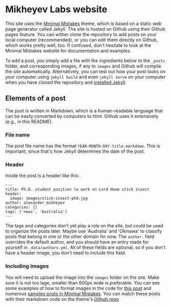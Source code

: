 # Mikheyev Labs website

This site uses the [Minimal Mistakes](http://mmistakes.github.io/minimal-mistakes) theme, which is based on a static web page generator called Jekyll. The site is hosted on Github using their Github pages feature. You can wither clone the repository to add posts on your local computer (recommended), or you can edit them directly on Github, which works pretty well, too. If confused, don't hesitate to look at the Minimal Mistakes website for documentation and examples.

To add a post, you simply add a file with the ingredients below to the `_posts` folder, and corresponding images, if any to `images` and Github will compile the site automatically. Alternatively, you can test out how your post looks on your computer using `jekyll build` and even `jekyll serve` on your computer when you have cloned the repository and [installed Jekyll](https://jekyllrb.com/docs/installation/).

## Elements of a post
The post is written in Markdown, which is a human-readable language that can be easily converted by computers to html. Github uses it extensively (e.g., in this README). 

### File name
The post file name has the format `YEAR-MONTH-DAY-title.markdown`. This is important, since that's how Jekyll determines the date of the post.
### Header
Inside the post is a header like this:
```
---
title: Ph.D. student position to work on Lord Howe stick insect
header:
  image: images/stick-insect-phd.jpg
author: alexander_mikheyev
categories: []
tags: ['news', 'Australia']
---
```
The tags and categories don't yet play a role on the site, but could be used to organize the posts later. Maybe use 'Australia' and 'Okinawa' to classify posts that belong in one or the other domain for now. The `author:` field overrides the default author, and you should have an entry made for yourself in `_data/authors.yml`. All of these fields are optional, so if you don't have a header image, you don't need to include this field.

### Including images
You will need to upload the image into the `images` folder on the site. Make sure it is not too lage, smaller than 600px wide is preferable. You can see some examples of how to format images in the code for [this post](https://raw.githubusercontent.com/MikheyevLab/EcoEvoUnit/master/_posts/2017-07-12-EcoEvo_quest.markdown) and numerous [samples posts in Minimal Mistakes](https://mmistakes.github.io/minimal-mistakes/year-archive/). You can match these posts with their markdown code on the theme's [Github repo](https://github.com/mmistakes/minimal-mistakes/tree/master/test/_posts)
